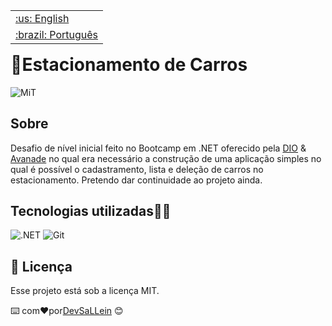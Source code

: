 <table align="right">
 	<tr>
		<td>
			<a href="https://github.com/DevSaLLein/Car-parking/blob/main/README.md">:us: English</a>
		</td>
	</tr>
 	<tr>
		<td>
			<a href="https://github.com/DevSaLLein/Car-parking/blob/main/README-BR.md">:brazil: Português</a>
		</td>
	</tr>
</table>

#

# 🚗Estacionamento de Carros

![MiT](https://camo.githubusercontent.com/ab1a18c3cd78f3716ed08faefbb7bfc11de454d517fe86911e84914418890e37/68747470733a2f2f696d672e736869656c64732e696f2f7374617469632f76313f6c6162656c3d6c6963656e7365266d6573736167653d4d495426636f6c6f723d343941413236266c6162656c436f6c6f723d303030303030)

## Sobre
Desafio de nível inicial feito no Bootcamp em .NET oferecido pela [DIO](https://www.dio.me/) &amp; [Avanade](https://www.avanade.com/pt-br) no qual era necessário a construção de uma aplicação simples no qual é possível o cadastramento, lista e deleção de carros no estacionamento. Pretendo dar continuidade ao projeto ainda.

## Tecnologias utilizadas🧑‍💻
![.NET](https://img.shields.io/badge/.NET-purple?style=for-the-badge&logo=dotnet&logoColor=white)
![Git](https://img.shields.io/badge/Git-red?style=for-the-badge&logo=git&logoColor=white)

## :memo: Licença

Esse projeto está sob a licença MIT.

⌨️ com❤️por[DevSaLLein](https://github.com/DevSaLLein) 😊<table align="right">